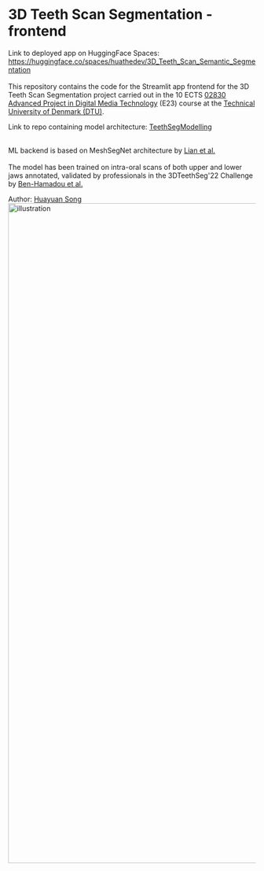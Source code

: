 # 3D Teeth Scan Segmentation - frontend
Link to deployed app on HuggingFace Spaces: https://huggingface.co/spaces/huathedev/3D_Teeth_Scan_Semantic_Segmentation<br><br>
This repository contains the code for the Streamlit app frontend for the 3D Teeth Scan Segmentation project carried out in the 10 ECTS [02830 Advanced Project in Digital Media Technology](https://kurser.dtu.dk/course/02830) (E23) course at the [Technical University of Denmark (DTU)](https://dtu.dk/english).<br><be>

Link to repo containing model architecture: [TeethSegModelling](https://github.com/HuayuanSong/TeethSegModelling)<br><br>


ML backend is based on MeshSegNet architecture by [Lian et al.](https://ieeexplore.ieee.org/abstract/document/8984309)
<br><br>
The model has been trained on intra-oral scans of both upper and lower jaws annotated, validated by professionals in the 3DTeethSeg'22 Challenge by [Ben-Hamadou et al.](https://arxiv.org/abs/2305.18277)

Author: [Huayuan Song](https://www.linkedin.com/in/huayuansong/)
<img width="1342" alt="illustration" src="https://github.com/HuayuanSong/TeethSegFront/assets/64536148/e149c313-7604-4fc6-bac6-76842b2cd8fa">
